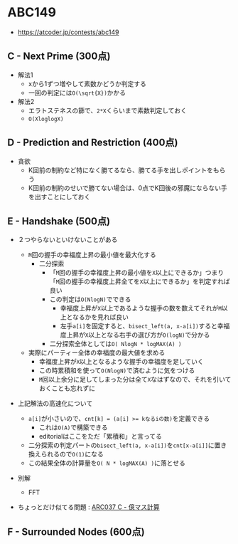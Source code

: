 # ABC149
* https://atcoder.jp/contests/abc149


## C - Next Prime (300点)
* 解法1
  - xから1ずつ増やして素数かどうか判定する
  - 一回の判定には`O(\sqrt{X})`かかる
* 解法2
  - エラトステネスの篩で、`2*X`くらいまで素数判定しておく
  - `O(XloglogX)`


## D - Prediction and Restriction (400点)
* 貪欲
  - K回前の制約など特になく勝てるなら、勝てる手を出しポイントをもらう
  - K回前の制約のせいで勝てない場合は、0点でK回後の邪魔にならない手を出すことにしておく


## E - Handshake (500点)
* ２つやらないといけないことがある
  - `M`回の握手の幸福度上昇の最小値を最大化する
    - 二分探索
      - 「`M`回の握手の幸福度上昇の最小値を`X`以上にできるか」つまり「`M`回の握手の幸福度上昇全てを`X`以上にできるか」を判定すれば良い
      - この判定は`O(NlogN)`でできる
        - 幸福度上昇が`X`以上であるような握手の数を数えてそれが`M`以上となるかを見れば良い
        - 左手`a[i]`を固定すると、`bisect_left(a, x-a[i])`すると幸福度上昇が`X`以上となる右手の選び方が`O(logN)`で分かる
      - 二分探索全体としては`O( NlogN * logMAX(A) )`
  - 実際にパーティー全体の幸福度の最大値を求める
    - 幸福度上昇が`X`以上となるような握手の幸福度を足していく
    - この時累積和を使って`O(NlogN)`で済むように気をつける
    - `M`回以上余分に足してしまった分は全て`X`なはずなので、それを引いておくことも忘れずに

* 上記解法の高速化について
  - `a[i]`が小さいので、`cnt[k] = (a[i] >= kなるiの数)`を定義できる
    - これは`O(A)`で構築できる
    - editorialはここをただ「累積和」と言ってる
  - 二分探索の判定パートの`bisect_left(a, x-a[i])`を`cnt[x-a[i]]`に置き換えられるので`O(1)`になる
  - この結果全体の計算量を`O( N * logMAX(A) )`に落とせる

* 別解
  - FFT


* ちょっとだけ似てる問題 : [ARC037 C - 億マス計算]( https://atcoder.jp/contests/arc037/tasks/arc037_c )


## F - Surrounded Nodes (600点)
